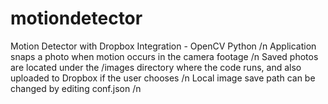 # motiondetector
Motion Detector with Dropbox Integration - OpenCV Python /n
Application snaps a photo when motion occurs in the camera footage /n
Saved photos are located under the /images directory where the code runs, and also uploaded to Dropbox if the user chooses /n
Local image save path can be changed by editing conf.json /n
